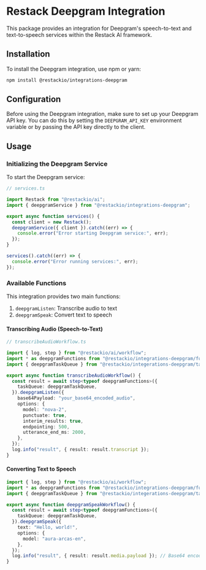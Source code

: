 # Restack Deepgram Integration

This package provides an integration for Deepgram's speech-to-text and text-to-speech services within the Restack AI framework.

## Installation

To install the Deepgram integration, use npm or yarn:

```bash
npm install @restackio/integrations-deepgram
```

## Configuration

Before using the Deepgram integration, make sure to set up your Deepgram API key. You can do this by setting the `DEEPGRAM_API_KEY` environment variable or by passing the API key directly to the client.

## Usage

### Initializing the Deepgram Service

To start the Deepgram service:

```typescript
// services.ts

import Restack from "@restackio/ai";
import { deepgramService } from "@restackio/integrations-deepgram";

export async function services() {
  const client = new Restack();
  deepgramService({ client }).catch((err) => {
    console.error("Error starting Deepgram service:", err);
  });
}

services().catch((err) => {
  console.error("Error running services:", err);
});
```

### Available Functions

This integration provides two main functions:

1. `deepgramListen`: Transcribe audio to text
2. `deepgramSpeak`: Convert text to speech

#### Transcribing Audio (Speech-to-Text)

```typescript
// transcribeAudioWorkflow.ts

import { log, step } from "@restackio/ai/workflow";
import * as deepgramFunctions from "@restackio/integrations-deepgram/functions";
import { deepgramTaskQueue } from "@restackio/integerations-deepgram/taskQueue";

export async function transcribeAudioWorkflow() {
  const result = await step<typeof deepgramFunctions>({
    taskQueue: deepgramTaskQueue,
  }).deepgramListen({
    base64Payload: "your_base64_encoded_audio",
    options: {
      model: "nova-2",
      punctuate: true,
      interim_results: true,
      endpointing: 500,
      utterance_end_ms: 2000,
    },
  });
  log.info("result", { result: result.transcript });
}
```

#### Converting Text to Speech

```typescript
import { log, step } from "@restackio/ai/workflow";
import * as deepgramFunctions from "@restackio/integrations-deepgram/functions";
import { deepgramTaskQueue } from "@restackio/integerations-deepgram/taskQueue";

export async function deepgramSpeakWorkflow() {
  const result = await step<typeof deepgramFunctions>({
    taskQueue: deepgramTaskQueue,
  }).deepgramSpeak({
    text: "Hello, world!",
    options: {
      model: "aura-arcas-en",
    },
  });
  log.info("result", { result: result.media.payload }); // Base64 encoded audio
}
```

